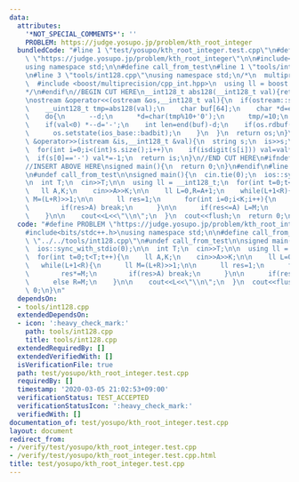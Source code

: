 ```yaml
---
data:
  attributes:
    '*NOT_SPECIAL_COMMENTS*': ''
    PROBLEM: https://judge.yosupo.jp/problem/kth_root_integer
  bundledCode: "#line 1 \"test/yosupo/kth_root_integer.test.cpp\"\n#define PROBLEM\
    \ \"https://judge.yosupo.jp/problem/kth_root_integer\"\n\n#include<bits/stdc++.h>\n\
    using namespace std;\n\n#define call_from_test\n#line 1 \"tools/int128.cpp\"\n\
    \n#line 3 \"tools/int128.cpp\"\nusing namespace std;\n/*\n  multiprecision:\n\
    \  #include <boost/multiprecision/cpp_int.hpp>\n  using ll = boost::multiprecision::cpp_int;\n\
    */\n#endif\n//BEGIN CUT HERE\n__int128_t abs128(__int128_t val){return val<0?-val:val;}\n\
    \nostream &operator<<(ostream &os,__int128_t val){\n  if(ostream::sentry(os)){\n\
    \    __uint128_t tmp=abs128(val);\n    char buf[64];\n    char *d=end(buf);\n\
    \    do{\n      --d;\n      *d=char(tmp%10+'0');\n      tmp/=10;\n    }while(tmp);\n\
    \    if(val<0) *--d='-';\n    int len=end(buf)-d;\n    if(os.rdbuf()->sputn(d,len)!=len){\n\
    \      os.setstate(ios_base::badbit);\n    }\n  }\n  return os;\n}\n\nistream\
    \ &operator>>(istream &is,__int128_t &val){\n  string s;\n  is>>s;\n  val=0;\n\
    \  for(int i=0;i<(int)s.size();i++)\n    if(isdigit(s[i])) val=val*10+s[i]-'0';\n\
    \  if(s[0]=='-') val*=-1;\n  return is;\n}\n//END CUT HERE\n#ifndef call_from_test\n\
    //INSERT ABOVE HERE\nsigned main(){\n  return 0;\n}\n#endif\n#line 8 \"test/yosupo/kth_root_integer.test.cpp\"\
    \n#undef call_from_test\n\nsigned main(){\n  cin.tie(0);\n  ios::sync_with_stdio(0);\n\
    \n  int T;\n  cin>>T;\n\n  using ll = __int128_t;\n  for(int t=0;t<T;t++){\n \
    \   ll A,K;\n    cin>>A>>K;\n\n    ll L=0,R=A+1;\n    while(L+1<R){\n      ll\
    \ M=(L+R)>>1;\n\n      ll res=1;\n      for(int i=0;i<K;i++){\n        res*=M;\n\
    \        if(res>A) break;\n      }\n\n      if(res<=A) L=M;\n      else R=M;\n\
    \    }\n\n    cout<<L<<\"\\n\";\n  }\n  cout<<flush;\n  return 0;\n}\n"
  code: "#define PROBLEM \"https://judge.yosupo.jp/problem/kth_root_integer\"\n\n\
    #include<bits/stdc++.h>\nusing namespace std;\n\n#define call_from_test\n#include\
    \ \"../../tools/int128.cpp\"\n#undef call_from_test\n\nsigned main(){\n  cin.tie(0);\n\
    \  ios::sync_with_stdio(0);\n\n  int T;\n  cin>>T;\n\n  using ll = __int128_t;\n\
    \  for(int t=0;t<T;t++){\n    ll A,K;\n    cin>>A>>K;\n\n    ll L=0,R=A+1;\n \
    \   while(L+1<R){\n      ll M=(L+R)>>1;\n\n      ll res=1;\n      for(int i=0;i<K;i++){\n\
    \        res*=M;\n        if(res>A) break;\n      }\n\n      if(res<=A) L=M;\n\
    \      else R=M;\n    }\n\n    cout<<L<<\"\\n\";\n  }\n  cout<<flush;\n  return\
    \ 0;\n}\n"
  dependsOn:
  - tools/int128.cpp
  extendedDependsOn:
  - icon: ':heavy_check_mark:'
    path: tools/int128.cpp
    title: tools/int128.cpp
  extendedRequiredBy: []
  extendedVerifiedWith: []
  isVerificationFile: true
  path: test/yosupo/kth_root_integer.test.cpp
  requiredBy: []
  timestamp: '2020-03-05 21:02:53+09:00'
  verificationStatus: TEST_ACCEPTED
  verificationStatusIcon: ':heavy_check_mark:'
  verifiedWith: []
documentation_of: test/yosupo/kth_root_integer.test.cpp
layout: document
redirect_from:
- /verify/test/yosupo/kth_root_integer.test.cpp
- /verify/test/yosupo/kth_root_integer.test.cpp.html
title: test/yosupo/kth_root_integer.test.cpp
---
```


